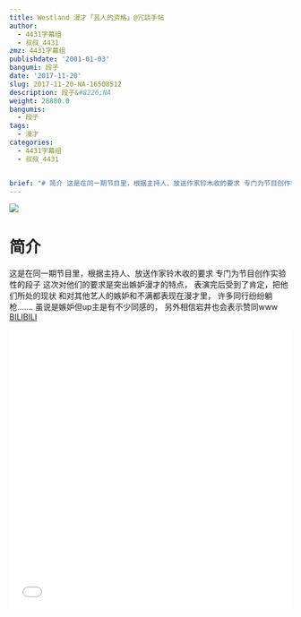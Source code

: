 ```yaml
---
title: Westland 漫才「芸人的资格」@冗談手帖
author:
  - 4431字幕组
  - 叔叔_4431
zmz: 4431字幕组
publishdate: '2001-01-03'
bangumi: 段子
date: '2017-11-20'
slug: 2017-11-20-NA-16508512
description: 段子&#8226;NA
weight: 28880.0
bangumis:
  - 段子
tags:
  - 漫才
categories:
  - 4431字幕组
  - 叔叔_4431


brief: "# 简介 这是在同一期节目里，根据主持人、放送作家铃木收的要求 专门为节目创作实验性的段子 这次对他们的要求是突出嫉妒漫才的特点， 表演完后受到了肯定，把他们所处的现状 和对其他艺人的嫉妒和不满都表现在漫才里， 许多同行纷纷躺枪....... 虽说是嫉妒但up主是有不少同感的， 另外相信岩井也会表示赞同www"
---
```

![](https://i.imgur.com/rUU9clM.png)
# 简介  
这是在同一期节目里，根据主持人、放送作家铃木收的要求
专门为节目创作实验性的段子
这次对他们的要求是突出嫉妒漫才的特点，
表演完后受到了肯定，把他们所处的现状
和对其他艺人的嫉妒和不满都表现在漫才里，
许多同行纷纷躺枪.......
虽说是嫉妒但up主是有不少同感的，
另外相信岩井也会表示赞同www
  [BILIBILI](https://www.bilibili.com/video/av16508512/)

<div class="vcontainer">  <iframe class="video" src="//www.bilibili.com/blackboard/player.html?aid=16508512" width="100%" height="500" frameborder="0" allowfullscreen="allowfullscreen"></iframe></div>
